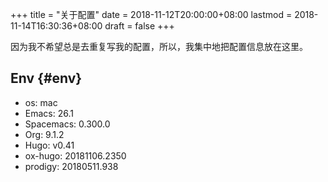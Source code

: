 +++
title = "关于配置"
date = 2018-11-12T20:00:00+08:00
lastmod = 2018-11-14T16:30:36+08:00
draft = false
+++

因为我不希望总是去重复写我的配置，所以，我集中地把配置信息放在这里。


## Env {#env}

-   os: mac
-   Emacs: 26.1
-   Spacemacs: 0.300.0
-   Org: 9.1.2
-   Hugo: v0.41
-   ox-hugo: 20181106.2350
-   prodigy: 20180511.938
